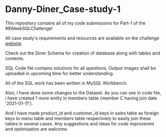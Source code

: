 # Danny-Diner_Case-study-1
This repository contains all of my code submissions for Part-1 of the #8WeekSQLChallenge!

All case study's requirements and resources are available on the challenge [website](https://8weeksqlchallenge.com/case-study-1/).

Check out the Diner Schema for creation of database along with tables and contents. 

SQL Code file contains solutions for all questions. Output images shall be uploaded in upcoming time for better understanding.

All of the SQL work has been written in MySQL Workbench. 

Also, I have done some changes to the Dataset. As you can see in code file, i have created 1 more entity in members table {member C having join date '2021-01-11'}.

And I have made product_id and customer_id keys in sales table as foreign keys to menu table and members table respectively to easily join these tables in several cases.
Any suggestions and ideas for code improvemnt and optimisation are welcome.
